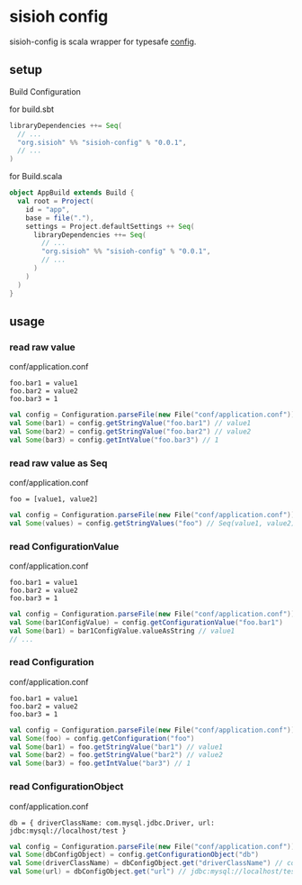 # sisioh config

sisioh-config is scala wrapper for typesafe [config](https://github.com/typesafehub/config).

## setup

Build Configuration

for build.sbt
```scala
libraryDependencies ++= Seq(
  // ...
  "org.sisioh" %% "sisioh-config" % "0.0.1",
  // ...
)
```

for Build.scala
```scala
object AppBuild extends Build {
  val root = Project(
    id = "app",
    base = file("."),
    settings = Project.defaultSettings ++ Seq(
      libraryDependencies ++= Seq(
        // ...
        "org.sisioh" %% "sisioh-config" % "0.0.1",
        // ...
      )
    )
  )
}
```

## usage

### read raw value

conf/application.conf

``` 
foo.bar1 = value1
foo.bar2 = value2
foo.bar3 = 1
```

```scala
val config = Configuration.parseFile(new File("conf/application.conf"))
val Some(bar1) = config.getStringValue("foo.bar1") // value1
val Some(bar2) = config.getStringValue("foo.bar2") // value2
val Some(bar3) = config.getIntValue("foo.bar3") // 1
```

### read raw value as Seq

conf/application.conf

``` 
foo = [value1, value2]
```

```scala
val config = Configuration.parseFile(new File("conf/application.conf"))
val Some(values) = config.getStringValues("foo") // Seq(value1, value2)
```

### read ConfigurationValue

conf/application.conf

``` 
foo.bar1 = value1
foo.bar2 = value2
foo.bar3 = 1
```

```scala
val config = Configuration.parseFile(new File("conf/application.conf"))
val Some(bar1ConfigValue) = config.getConfigurationValue("foo.bar1")
val Some(bar1) = bar1ConfigValue.valueAsString // value1
// ...
```

### read Configuration

conf/application.conf

```
foo.bar1 = value1
foo.bar2 = value2
foo.bar3 = 1
```

```scala
val config = Configuration.parseFile(new File("conf/application.conf"))
val Some(foo) = config.getConfiguration("foo")
val Some(bar1) = foo.getStringValue("bar1") // value1
val Some(bar2) = foo.getStringValue("bar2") // value2
val Some(bar3) = foo.getIntValue("bar3") // 1
```

### read ConfigurationObject

conf/application.conf

```
db = { driverClassName: com.mysql.jdbc.Driver, url: jdbc:mysql://localhost/test }
```

```scala
val config = Configuration.parseFile(new File("conf/application.conf"))
val Some(dbConfigObject) = config.getConfigurationObject("db")
val Some(driverClassName) = dbConfigObject.get("driverClassName") // com.mysql.jdbc.Driver
val Some(url) = dbConfigObject.get("url") // jdbc:mysql://localhost/test
```

